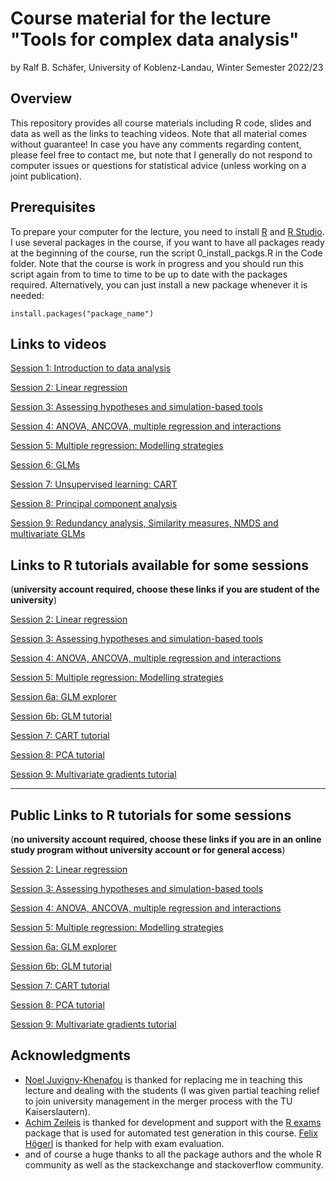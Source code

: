 # Course material for the lecture "Tools for complex data analysis"

by Ralf B. Schäfer, University of Koblenz-Landau, Winter Semester 2022/23

## Overview

This repository provides all course materials including R code, slides and data as well as the links to teaching videos.
Note that all material comes without guarantee! In case you have any comments regarding content, 
please feel free to contact me, but note that I generally do not respond to computer issues or questions 
for statistical advice (unless working on a joint publication).

## Prerequisites

To prepare your computer for the lecture, you need to install [R](http://www.r-project.org/) and 
[R Studio](http://www.rstudio.com/). I use several packages in the course, if you want to have all packages 
ready at the beginning of the course, run the script 0_install_packgs.R in the Code folder. Note that 
the course is work in progress and you should run this script again from to time to time to be up to date with 
the packages required. Alternatively, you can just install a new package whenever it is needed:

```
install.packages("package_name")
```

## Links to videos
[Session 1: Introduction to data analysis](https://vcm.uni-kl.de/Panopto/Pages/Sessions/List.aspx?folderID=3b8033e8-f181-425e-a3ce-ad7c00a108cb)

[Session 2: Linear regression](https://vcm.uni-kl.de/Panopto/Pages/Sessions/List.aspx?folderID=1ab66bfe-a33d-4a6c-889e-ad7c00a108d0)  

[Session 3: Assessing hypotheses and simulation-based tools](https://vcm.uni-kl.de/Panopto/Pages/Sessions/List.aspx?folderID=8186339e-19fe-4bd6-b587-ad7c00a108d4)

[Session 4: ANOVA, ANCOVA, multiple regression and interactions](https://vcm.uni-kl.de/Panopto/Pages/Sessions/List.aspx?folderID=e904ac58-dd3c-4379-87ca-ad7c00a108de)

[Session 5: Multiple regression: Modelling strategies](https://vcm.uni-kl.de/Panopto/Pages/Sessions/List.aspx?folderID=6de626ae-8fa4-428a-b7b0-ad7c00a111e9)

[Session 6: GLMs](https://vcm.uni-kl.de/Panopto/Pages/Sessions/List.aspx?folderID=856a11a9-7379-4ee5-bfac-ad7c00a1130c)

[Session 7: Unsupervised learning: CART](https://vcm.uni-kl.de/Panopto/Pages/Sessions/List.aspx?folderID=864561bc-be80-49eb-9b0b-ad7c00a1153e)

[Session 8: Principal component analysis](https://vcm.uni-kl.de/Panopto/Pages/Sessions/List.aspx?folderID=2129473d-6a6e-46a3-8864-ad7c00a11cdc)

[Session 9: Redundancy analysis, Similarity measures, NMDS and multivariate GLMs](https://vcm.uni-kl.de/Panopto/Pages/Sessions/List.aspx?folderID=f993c161-3678-45f8-8a36-ad7c00a12b7d)

## Links to R tutorials available for some sessions
(**university account required, choose these links if you are student of the university**)  

[Session 2: Linear regression](https://data-analysis.uni-landau.de/auth_session/2/)  

[Session 3: Assessing hypotheses and simulation-based tools](https://data-analysis.uni-landau.de/auth_session/3/)

[Session 4: ANOVA, ANCOVA, multiple regression and interactions](https://data-analysis.uni-landau.de/auth_session/4/)

[Session 5: Multiple regression: Modelling strategies](https://data-analysis.uni-landau.de/auth_session/5/)

[Session 6a: GLM explorer](https://data-analysis.uni-landau.de/auth_session/6_glm/)

[Session 6b: GLM tutorial](https://data-analysis.uni-landau.de/auth_session/6/)  

[Session 7: CART tutorial](https://data-analysis.uni-landau.de/auth_session/7/)  

[Session 8: PCA tutorial](https://data-analysis.uni-landau.de/auth_session/8/) 

[Session 9: Multivariate gradients tutorial](https://data-analysis.uni-landau.de/auth_session/9/)  

***

## Public Links to R tutorials for some sessions
(**no university account required, choose these links if you are in an online study program without university account or for general access**)  

[Session 2: Linear regression](https://data-analysis.uni-landau.de/open_session/2/)  

[Session 3: Assessing hypotheses and simulation-based tools](https://data-analysis.uni-landau.de/open_session/3/)

[Session 4: ANOVA, ANCOVA, multiple regression and interactions](https://data-analysis.uni-landau.de/open_session/4/)

[Session 5: Multiple regression: Modelling strategies](https://data-analysis.uni-landau.de/open_session/5/)

[Session 6a: GLM explorer](https://data-analysis.uni-landau.de/open_session/6_glm/)

[Session 6b: GLM tutorial](https://data-analysis.uni-landau.de/open_session/6/)  

[Session 7: CART tutorial](https://data-analysis.uni-landau.de/open_session/7/)  

[Session 8: PCA tutorial](https://data-analysis.uni-landau.de/open_session/8/) 

[Session 9: Multivariate gradients tutorial](https://data-analysis.uni-landau.de/open_session/9/)  


## Acknowledgments
* [Noel Juvigny-Khenafou](https://www.uni-koblenz-landau.de/en/campus-landau/faculty7/environmental-sciences/landscape-ecology/staff/juvigny-khenafou) is thanked for replacing me in teaching this lecture and dealing with the students (I was given partial teaching relief to join university management in the merger process with the TU Kaiserslautern). 
* [Achim Zeileis](https://eeecon.uibk.ac.at/~zeileis/) is thanked for development and support with the
[R exams](http://www.r-exams.org) package that is used for automated test generation in this course. [Felix Högerl](https://www.uni-koblenz-landau.de/en/campus-landau/faculty7/environmental-sciences/landscape-ecology/staff/hoegerl) is thanked for help with exam evaluation.
* and of course a huge thanks to all the package authors and the whole R community as
well as the stackexchange and stackoverflow community.

